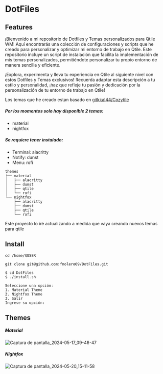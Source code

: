 # DotFiles

## Features
¡Bienvenido a mi repositorio de Dotfiles y Temas personalizados para Qtile WM! 
Aquí encontrarás una colección de configuraciones y scripts que he creado para personalizar y optimizar mi entorno de trabajo en Qtile. Este repositorio incluye un script de instalación que facilita la implementación de mis temas personalizados, permitiéndote personalizar tu propio entorno de manera sencilla y eficiente. 

¡Explora, experimenta y lleva tu experiencia en Qtile al siguiente nivel con estos Dotfiles y Temas exclusivos! Recuerda adaptar esta descripción a tu estilo y personalidad, ¡haz que refleje tu pasión y dedicación por la personalización de tu entorno de trabajo en Qtile!

Los temas que he creado estan basado en [gitkkal44/Cozytile](http://https://github.com/Darkkal44/Cozytile "gitkkal44/Cozytile")

##### Por los momentos solo hay disponible 2 temas:
- material
- nightfox

##### Se requiere tener instalado:
- Terminal: alacritty
- Notify: dunst
- Menu: rofi

```
themes
├── material
│   ├── alacritty
│   ├── dunst
│   ├── qtile
│   └── rofi
└── nightfox
    ├── alacritty
    ├── dunst
    ├── qtile
    └── rofi
```

Este proyecto lo iré actualizando a medida que vaya creando nuevos temas para qtile

## Install

```
cd /home/$USER

git clone git@github.com:fmolero69/DotFiles.git

```

```
$ cd DotFiles
$ ./install.sh
```
```
Seleccione una opción:
1. Material Theme
2. Nightfox Theme
3. Salir
Ingrese su opción:
```

## Themes

##### Material

![Captura de pantalla_2024-05-17_09-48-47](https://github.com/fmolero69/DotFiles/assets/116031640/135664d0-1dbb-4b84-9b33-511c1590a3e5)


##### Nightfox
![Captura de pantalla_2024-05-20_15-11-58](https://github.com/fmolero69/DotFiles/assets/116031640/348383ff-c127-49a1-825f-85016d640aa0)

